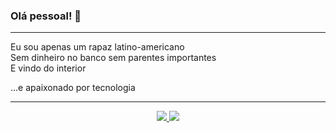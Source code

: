 ### Olá pessoal! 👋
-----
Eu sou apenas um rapaz latino-americano  
Sem dinheiro no banco sem parentes importantes  
E vindo do interior

...e apaixonado por tecnologia

-----
<p align="center">
  <a href="https://nlti.com.br">
    <img src="https://img.shields.io/badge/website-nlti.com.br-1BC?logo=react&logoColor=white&style=flat-square" />
  </a>
  <a href="https://www.linkedin.com/in/kleber-forte">
    <img src="https://img.shields.io/badge/linkedin-Kleber_Forte-0072B1?logo=linkedin&style=flat-square" />
  </a>
</p>
